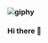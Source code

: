 

### ![giphy](https://github.com/D4nko/D4nko/assets/75887653/0416bc85-d99b-4798-9578-e99420a9712e)


### Hi there 👋

<!--
**D4nko/D4nko** is a ✨ _special_ ✨ repository because its `README.md` (this file) appears on your GitHub profile.

Here are some ideas to get you started:

- 🔭 I’m currently working on ...
- 🌱 I’m currently learning ...
- 👯 I’m looking to collaborate on ...
- 🤔 I’m looking for help with ...
- 💬 Ask me about ...
- 📫 How to reach me: ...
- 😄 Pronouns: ...
- ⚡ Fun fact: ...
-->
